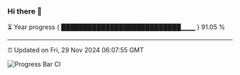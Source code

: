 ### Hi there 👋

⏳ Year progress { ███████████████████████████▁▁▁ } 91.05 %

---

⏰ Updated on Fri, 29 Nov 2024 06:07:55 GMT

![Progress Bar CI](https://github.com/liununu/liununu/workflows/Progress%20Bar%20CI/badge.svg)
